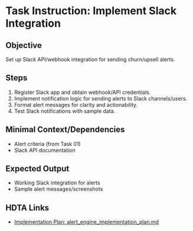 # Task Instruction: Implement Slack Integration

## Objective
Set up Slack API/webhook integration for sending churn/upsell alerts.

## Steps
1. Register Slack app and obtain webhook/API credentials.
2. Implement notification logic for sending alerts to Slack channels/users.
3. Format alert messages for clarity and actionability.
4. Test Slack notifications with sample data.

## Minimal Context/Dependencies
- Alert criteria (from Task 01)
- Slack API documentation

## Expected Output
- Working Slack integration for alerts
- Sample alert messages/screenshots

## HDTA Links
- [Implementation Plan: alert_engine_implementation_plan.md](alert_engine_implementation_plan.md)
